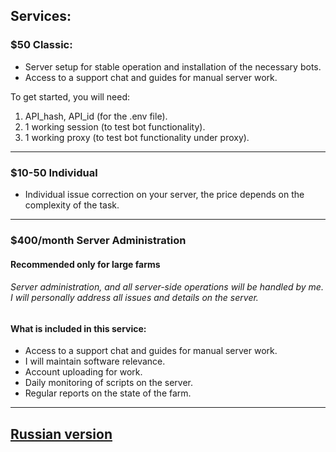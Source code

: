 
## Services:

### $50 Classic:

- Server setup for stable operation and installation of the necessary bots.
- Access to a support chat and guides for manual server work.

To get started, you will need:
1) API_hash, API_id (for the .env file).
2) 1 working session (to test bot functionality).
3) 1 working proxy (to test bot functionality under proxy).

---

### $10-50 Individual

- Individual issue correction on your server, the price depends on the complexity of the task.
---

### $400/month Server Administration
#### Recommended only for large farms
###### Server administration, and all server-side operations will be handled by me. I will personally address all issues and details on the server.

#### What is included in this service:
- Access to a support chat and guides for manual server work.
- I will maintain software relevance.
- Account uploading for work.
- Daily monitoring of scripts on the server.
- Regular reports on the state of the farm.
-----------------------------------------
## [Russian version](README.md)
